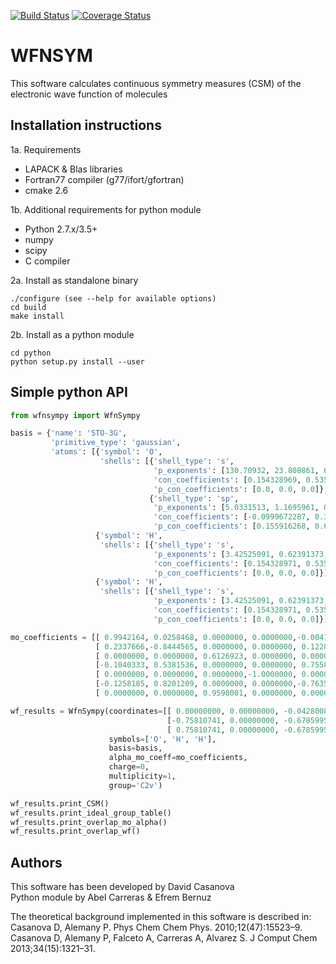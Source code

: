 [![Build Status](https://travis-ci.org/abelcarreras/WFNSYM.svg?branch=master)](https://travis-ci.org/abelcarreras/WFNSYM)
[![Coverage Status](https://coveralls.io/repos/github/abelcarreras/WFNSYM/badge.svg?branch=master)](https://coveralls.io/github/abelcarreras/WFNSYM?branch=master)

WFNSYM
=========
This software calculates continuous symmetry measures (CSM) of 
the electronic wave function of molecules


Installation instructions
---------------------------------------------------------

1a. Requirements
  - LAPACK & Blas libraries
  - Fortran77 compiler (g77/ifort/gfortran)
  - cmake 2.6

1b. Additional requirements for python module
  - Python 2.7.x/3.5+
  - numpy
  - scipy
  - C compiler

2a. Install as standalone binary
   ```shell
   ./configure (see --help for available options)
   cd build
   make install
   ```
2b. Install as a python module
   ```shell
   cd python
   python setup.py install --user
   ```

Simple python API 
-----------------

```python
from wfnsympy import WfnSympy

basis = {'name': 'STO-3G', 
         'primitive_type': 'gaussian', 
         'atoms': [{'symbol': 'O',
                    'shells': [{'shell_type': 's',
                                'p_exponents': [130.70932, 23.808861, 6.4436083],
                                'con_coefficients': [0.154328969, 0.535328136, 0.444634536],
                                'p_con_coefficients': [0.0, 0.0, 0.0]},
                               {'shell_type': 'sp',
                                'p_exponents': [5.0331513, 1.1695961, 0.380389], 
                                'con_coefficients': [-0.0999672287, 0.399512825, 0.700115461], 
                                'p_con_coefficients': [0.155916268, 0.607683714, 0.391957386]}]},  
                   {'symbol': 'H',
                    'shells': [{'shell_type': 's', 
                                'p_exponents': [3.42525091, 0.62391373, 0.1688554], 
                                'con_coefficients': [0.154328971, 0.535328142, 0.444634542], 
                                'p_con_coefficients': [0.0, 0.0, 0.0]}]},     
                   {'symbol': 'H',
                    'shells': [{'shell_type': 's', 
                                'p_exponents': [3.42525091, 0.62391373, 0.1688554],
                                'con_coefficients': [0.154328971, 0.535328142, 0.444634542],
                                'p_con_coefficients': [0.0, 0.0, 0.0]}]}]}

mo_coefficients = [[ 0.9942164, 0.0258468, 0.0000000, 0.0000000,-0.0041640,-0.0055837,-0.0055837],
                   [ 0.2337666,-0.8444565, 0.0000000, 0.0000000, 0.1228297,-0.1555932,-0.1555932],
                   [ 0.0000000, 0.0000000, 0.6126923, 0.0000000, 0.0000000,-0.4492216, 0.4492216],
                   [-0.1040333, 0.5381536, 0.0000000, 0.0000000, 0.7558802,-0.2951071,-0.2951071],
                   [ 0.0000000, 0.0000000, 0.0000000,-1.0000000, 0.0000000, 0.0000000, 0.0000000],
                   [-0.1258185, 0.8201209, 0.0000000, 0.0000000,-0.7635388,-0.7691551,-0.7691551],
                   [ 0.0000000, 0.0000000, 0.9598001, 0.0000000, 0.0000000, 0.8146297,-0.8146297]]

wf_results = WfnSympy(coordinates=[[ 0.00000000, 0.00000000, -0.04280085],
                                   [-0.75810741, 0.00000000, -0.67859957], 
                                   [ 0.75810741, 0.00000000, -0.67859957]],
                      symbols=['O', 'H', 'H'],
                      basis=basis,
                      alpha_mo_coeff=mo_coefficients,
                      charge=0,
                      multiplicity=1,
                      group='C2v')

wf_results.print_CSM()
wf_results.print_ideal_group_table()
wf_results.print_overlap_mo_alpha()
wf_results.print_overlap_wf()
```

Authors
-------

This software has been developed by David Casanova
<br>Python module by Abel Carreras & Efrem Bernuz

The theoretical background implemented in this software is described in:
<br>Casanova D, Alemany P. Phys Chem Chem Phys. 2010;12(47):15523–9. 
<br>Casanova D, Alemany P, Falceto A, Carreras A, Alvarez S. J Comput Chem 2013;34(15):1321–31.
